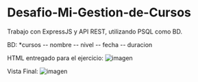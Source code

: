 # Desafio-Mi-Gestion-de-Cursos

Trabajo con ExpressJS y API REST, utilizando PSQL como BD.

BD:
*cursos
-- nombre
-- nivel
-- fecha
-- duracion

HTML entregado para el ejercicio:
![imagen](https://user-images.githubusercontent.com/68036938/158923919-16b6ad4b-c5df-4450-8929-c952cf15dc4b.png)

Vista Final:
![imagen](https://user-images.githubusercontent.com/68036938/159129297-75b0632e-5841-4275-90c2-35b3b7ebd155.png)

